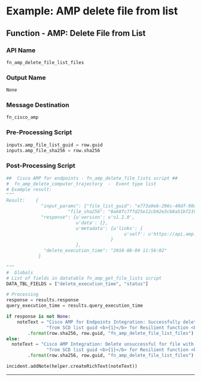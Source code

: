 <!--
    DO NOT MANUALLY EDIT THIS FILE
    THIS FILE IS AUTOMATICALLY GENERATED WITH resilient-sdk codegen
    Generated with resilient-sdk v50.1.262
-->

# Example: AMP delete file from list

## Function - AMP: Delete File from List

### API Name
`fn_amp_delete_file_list_files`

### Output Name
`None`

### Message Destination
`fn_cisco_amp`

### Pre-Processing Script
```python
inputs.amp_file_list_guid = row.guid
inputs.amp_file_sha256 = row.sha256

```

### Post-Processing Script
```python
##  Cisco AMP for endpoints - fn_amp_delete_file_lists script ##
#  fn_amp_delete_computer_trajectory  -  Event type list
# Example result:
"""
Result:    {
             "input_params": {"file_list_guid": "e773a9eb-296c-40df-98d8-bed46322589d",
                       "file_sha256": "8a68fc7ffd25e12cb92e3cb8a51bf219cada775baef73991bee384b3656fa284"}
             "response": {u'version': u'v1.2.0',
                          u'data': {},
                          u'metadata': {u'links': {
                                            u'self': u'https://api.amp.cisco.com/v1/file_lists/e773a9eb-296c-40df-98d8-bed46322589d/files/8a68fc7ffd25e12cb92e3cb8a51bf219cada775baef73991bee384b3656fa284'}
                                       }
                          },
              "delete_execution_time": "2018-08-09 11:56:02"
            }

"""
#  Globals
# List of fields in datatable fn_amp_get_file_lists script
DATA_TBL_FIELDS = ["delete_execution_time", "status"]

# Processing
response = results.response
query_execution_time = results.query_execution_time

if response is not None:
    noteText = "Cisco AMP for Endpoints Integration: Successfully deleted file with sha256 value <b>{0}</b> " \
               "from SCD list guid <b>{1}</b> for Resilient function <b>{2}</b>."\
        .format(row.sha256, row.guid, "fn_amp_delete_file_list_files")
else:
  noteText = "Cisco AMP Integration: Delete unsuccessful for file with sha256 value <b>{0}</b> " \
               "from SCD list guid <b>{1}</b> for Resilient function <b>{2}</b>."\
        .format(row.sha256, row.guid, "fn_amp_delete_file_list_files")

incident.addNote(helper.createRichText(noteText))
```

---

